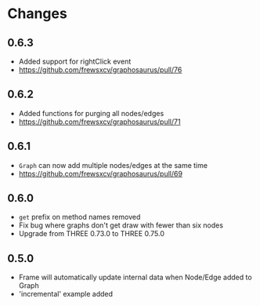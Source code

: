 # Changes

## 0.6.3

* Added support for rightClick event
 * https://github.com/frewsxcv/graphosaurus/pull/76

## 0.6.2

* Added functions for purging all nodes/edges
 * https://github.com/frewsxcv/graphosaurus/pull/71

## 0.6.1

* `Graph` can now add multiple nodes/edges at the same time
 * https://github.com/frewsxcv/graphosaurus/pull/69

## 0.6.0

* `get` prefix on method names removed
* Fix bug where graphs don't get draw with fewer than six nodes
* Upgrade from THREE 0.73.0 to THREE 0.75.0

## 0.5.0

* Frame will automatically update internal data when Node/Edge added to Graph
* 'incremental' example added
